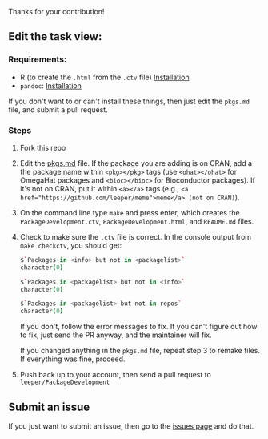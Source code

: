 Thanks for your contribution!

## Edit the task view:

### Requirements:

* R (to create the `.html` from the `.ctv` file) [Installation](http://cran.r-project.org/)
* `pandoc`: [Installation](http://johnmacfarlane.net/pandoc/installing.html)

If you don't want to or can't install these things, then just edit the `pkgs.md` file, and submit a pull request.

### Steps

1. Fork this repo
2. Edit the [pkgs.md](https://github.com/leeper/PackageDevelopment/blob/master/pkgs.md) file. If the package you are adding is on CRAN, add a the package name within `<pkg></pkg>` tags (use `<ohat></ohat>` for OmegaHat packages and `<bioc></bioc>` for Bioconductor packages). If it's not on CRAN, put it within `<a></a>` tags (e.g., `<a href="https://github.com/leeper/meme">meme</a> (not on CRAN)`).
3. On the command line type `make` and press enter, which creates the `PackageDevelopment.ctv`, `PackageDevelopment.html`, and `README.md` files.
4. Check to make sure the `.ctv` file is correct. In the console output from `make checkctv`, you should get:

    ```coffee
    $`Packages in <info> but not in <packagelist>`
    character(0)

    $`Packages in <packagelist> but not in <info>`
    character(0)

    $`Packages in <packagelist> but not in repos`
    character(0)
    ```

    If you don't, follow the error messages to fix. If you can't figure out how to fix, just send the PR anyway, and the maintainer will fix.

    If you changed anything in the `pkgs.md` file, repeat step 3 to remake files. If everything was fine, proceed.
5. Push back up to your account, then send a pull request to `leeper/PackageDevelopment`

## Submit an issue

If you just want to submit an issue, then go to the [issues page](https://github.com/leeper/PackageDevelopment/issues?state=open) and do that.
